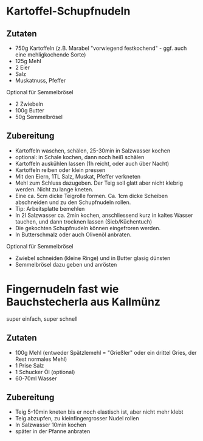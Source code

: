 # Kartoffel-Schupfnudeln

## Zutaten
* 750g Kartoffeln (z.B. Marabel "vorwiegend festkochend" - ggf. auch eine mehligkochende Sorte)
* 125g Mehl
* 2 Eier
* Salz
* Muskatnuss, Pfeffer

Optional für Semmelbrösel
* 2 Zwiebeln
* 100g Butter
* 50g Semmelbrösel

## Zubereitung
* Kartoffeln waschen, schälen, 25-30min in Salzwasser kochen
 * optional: in Schale kochen, dann noch heiß schälen
* Kartoffeln auskühlen lassen (1h reicht, oder auch über Nacht)
* Kartoffeln reiben oder klein pressen
* Mit den Eiern, 1TL Salz, Muskat, Pfeffer verkneten
* Mehl zum Schluss dazugeben. Der Teig soll glatt aber nicht klebrig werden. Nicht zu lange kneten.
* Eine ca. 5cm dicke Teigrolle formen. Ca. 1cm dicke Scheiben abschneiden und zu den Schupfnudeln rollen.
 * Tip: Arbeitsplatte bemehlen
* In 2l Salzwasser ca. 2min kochen, anschliessend kurz in kaltes Wasser tauchen, und dann trocknen lassen (Sieb/Küchentuch)
 * Die gekochten Schupfnudeln können eingefroren werden.
* In Butterschmalz oder auch Olivenöl anbraten.

Optional für Semmelbrösel
* Zwiebel schneiden (kleine Ringe) und in Butter glasig dünsten
* Semmelbrösel dazu geben und anrösten


# Fingernudeln fast wie Bauchstecherla aus Kallmünz
super einfach, super schnell

## Zutaten
* 100g Mehl (entweder Spätzlemehl = "Grießler" oder ein drittel Gries, der Rest normales Mehl)
* 1 Prise Salz
* 1 Schucker Öl (optional)
* 60-70ml Wasser

## Zubereitung
* Teig 5-10min kneten bis er noch elastisch ist, aber nicht mehr klebt
* Teig abzupfen, zu kleinfingergrosser Nudel rollen
* In Salzwasser 10min kochen
* später in der Pfanne anbraten
